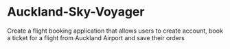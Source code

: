 # Auckland-Sky-Voyager
Create a flight booking application that allows users to create account, book a ticket for a flight from Auckland Airport and save their orders
